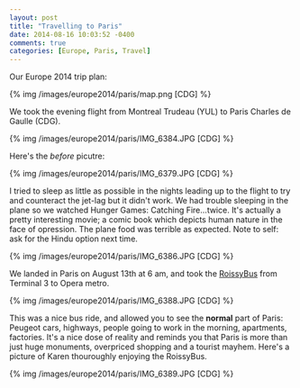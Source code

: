 ```yaml
---
layout: post
title: "Travelling to Paris"
date: 2014-08-16 10:03:52 -0400
comments: true
categories: [Europe, Paris, Travel]
---
```


Our Europe 2014 trip plan:

{% img /images/europe2014/paris/map.png [CDG] %}

<!-- more -->

We took the evening flight from Montreal Trudeau (YUL) to Paris Charles de Gaulle (CDG). 

{% img /images/europe2014/paris/IMG_6384.JPG [CDG] %}

Here's the *before* picutre:

{% img /images/europe2014/paris/IMG_6379.JPG [CDG] %}

I tried to sleep as little as possible in the nights leading up to the flight to try and counteract the jet-lag but it didn't work. We had trouble sleeping in the plane so we watched Hunger Games: Catching Fire...twice. It's actually a pretty interesting movie; a comic book which depicts human nature in the face of opression. The plane food was terrible as expected. Note to self: ask for the Hindu option next time.

{% img /images/europe2014/paris/IMG_6386.JPG [CDG] %}


We landed in Paris on August 13th at 6 am, and took the [RoissyBus](http://www.aeroportsdeparis.fr/ADP/en-GB/Passagers/Access-maps-car-parks/Paris-CDG/Access/public-transport/paris-cdg-roissybus.htm) from Terminal 3 to Opera metro. 

{% img /images/europe2014/paris/IMG_6388.JPG [CDG] %}

This was a nice bus ride, and allowed you to see the **normal** part of Paris: Peugeot cars, highways, people going to work in the morning, apartments, factories. It's a nice dose of reality and reminds you that Paris is more than just huge monuments, overpriced shopping and a tourist mayhem. Here's a picture of Karen thouroughly enjoying the RoissyBus.

{% img /images/europe2014/paris/IMG_6389.JPG [CDG] %}
